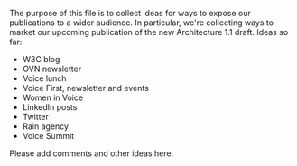 The purpose of this file is to collect ideas for ways to expose our publications to a wider audience. In particular, we're collecting ways to market our upcoming publication of the new Architecture 1.1 draft.
Ideas so far:
* W3C blog
* OVN newsletter
* Voice lunch
* Voice First, newsletter and events
* Women in Voice
* LinkedIn posts
* Twitter
* Rain agency
* Voice Summit

Please add comments and other ideas here.
